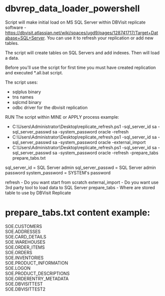 # dbvrep_data_loader_powershell

Script will make initial load on MS SQL Server within DBVisit replicate software - https://dbvisit.atlassian.net/wiki/spaces/ugd9/pages/128741717/Target+Database+SQL+Server. You can use it to refresh your replication or add new tables.

The script will create tables on SQL Servers and add indexes. Then will load a data.

Before you'll use the script for first time you must have created replication and executed *.all.bat script.

  The script uses:
  - sqlplus binary
  - tns names
  - sqlcmd binary
  - odbc driver for the dbvisit replication



RUN The script within MINE or APPLY process example:
- C:\Users\Administrator\Desktop\replicate_refresh.ps1 -sql_server_id sa -sql_server_passwd sa -system_password oracle -refresh 
- C:\Users\Administrator\Desktop\replicate_refresh.ps1 -sql_server_id sa -sql_server_passwd sa -system_password oracle -external_import
- C:\Users\Administrator\Desktop\replicate_refresh.ps1 -sql_server_id sa -sql_server_passwd sa -system_password oracle -refresh -prepare_tabs prepare_tabs.txt

sql_server_id = SQL Server admin
sql_server_passwd = SQL Server admin password
system_password = SYSTEM's password

refresh - Do you want start from scratch
external_import - Do you want use 3rd party tool to load data to SQL Server
prepare_tabs - Where are stored table to use by DBVisit Replicate

prepare_tabs.txt content example:
=================================
SOE.CUSTOMERS<br />
SOE.ADDRESSES<br />
SOE.CARD_DETAILS<br />
SOE.WAREHOUSES<br />
SOE.ORDER_ITEMS<br />
SOE.ORDERS<br />
SOE.INVENTORIES<br />
SOE.PRODUCT_INFORMATION<br />
SOE.LOGON<br />
SOE.PRODUCT_DESCRIPTIONS<br />
SOE.ORDERENTRY_METADATA<br />
SOE.DBVISITTEST<br />
SOE.DBVISITTEST2<br />
